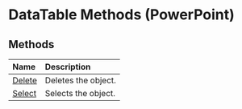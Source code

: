 
# DataTable Methods (PowerPoint)

## Methods



|**Name**|**Description**|
|:-----|:-----|
|[Delete](9080007e-8851-d056-77ca-288aba14c92d.md)|Deletes the object.|
|[Select](3da45759-8a00-a1f3-787b-f78b1822c683.md)|Selects the object.|
